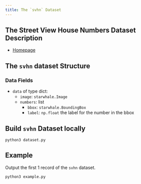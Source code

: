 ```yaml
---
title: The `svhn` Dataset
---
```


## The Street View House Numbers Dataset Description

- [Homepage](http://ufldl.stanford.edu/housenumbers/)

## The `svhn` dataset Structure

### Data Fields

- `data` of type dict:
    - `image`: `starwhale.Image`
    - `numbers`: list
      - `bbox`: `starwhale.BoundingBox`
      - `label`: `np.float` the label for the number in the bbox

## Build `svhn` Dataset locally

```shell
python3 dataset.py
```

## Example

Output the first 1 record of the `svhn` dataset.

```shell
python3 example.py
```

